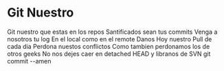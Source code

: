 # Git Nuestro

Git nuestro que estas en los repos
Santificados sean tus commits
Venga a nosotros tu log
En el local como en el remote
Danos Hoy nuestro Pull de cada dia
Perdona nuestos conflictos
Como tambien perdonamos los de otros geeks
No nos dejes caer en detached HEAD 
y libranos de SVN
git commit --amen
